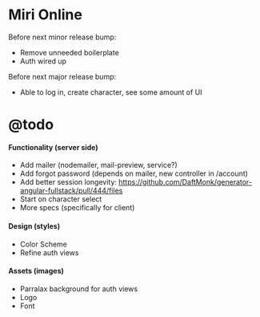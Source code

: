 Miri Online
===========

Before next minor release bump:
 - Remove unneeded boilerplate
 - Auth wired up

Before next major release bump:
 - Able to log in, create character, see some amount of UI

@todo
=====

 
 #### Functionality (server side)
 - Add mailer (nodemailer, mail-preview, service?)
 - Add forgot password (depends on mailer, new controller in /account)
 - Add better session longevity: https://github.com/DaftMonk/generator-angular-fullstack/pull/444/files
 - Start on character select
 - More specs (specifically for client)

 #### Design (styles)
 - Color Scheme
 - Refine auth views

 #### Assets (images)
 - Parralax background for auth views
 - Logo
 - Font
